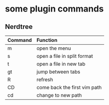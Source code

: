 some plugin commands
==========================

## Nerdtree

| Command | Function |
| :------ | :-------- |
| m  |  open the menu |
| s  | open a file in split format |
| t  | open a file in new tab |
| gt | jump between tabs |
| R  | refresh |
| CD | come back the first vim path |
| cd | change to new path |

